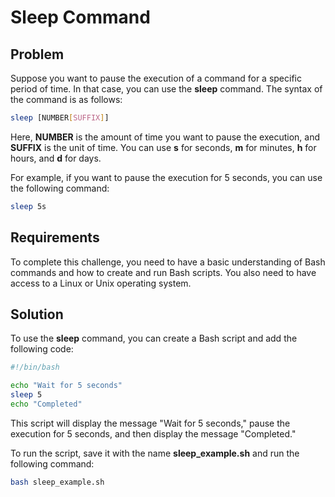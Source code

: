 # Sleep Command

## Problem

Suppose you want to pause the execution of a command for a specific period of time. In that case, you can use the **sleep** command. The syntax of the command is as follows:

```bash
sleep [NUMBER[SUFFIX]]
```

Here, **NUMBER** is the amount of time you want to pause the execution, and **SUFFIX** is the unit of time. You can use **s** for seconds, **m** for minutes, **h** for hours, and **d** for days.

For example, if you want to pause the execution for 5 seconds, you can use the following command:

```bash
sleep 5s
```

## Requirements

To complete this challenge, you need to have a basic understanding of Bash commands and how to create and run Bash scripts. You also need to have access to a Linux or Unix operating system.

## Solution

To use the **sleep** command, you can create a Bash script and add the following code:

```bash
#!/bin/bash

echo "Wait for 5 seconds"
sleep 5
echo "Completed"
```

This script will display the message "Wait for 5 seconds," pause the execution for 5 seconds, and then display the message "Completed."

To run the script, save it with the name **sleep_example.sh** and run the following command:

```bash
bash sleep_example.sh
```
